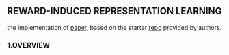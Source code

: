## REWARD-INDUCED REPRESENTATION LEARNING

the implementation of [paper](https://arxiv.org/abs/2204.11827), based on the starter [repo](https://github.com/kpertsch/clvr_impl_starter) provided by authors.


### 1.OVERVIEW
